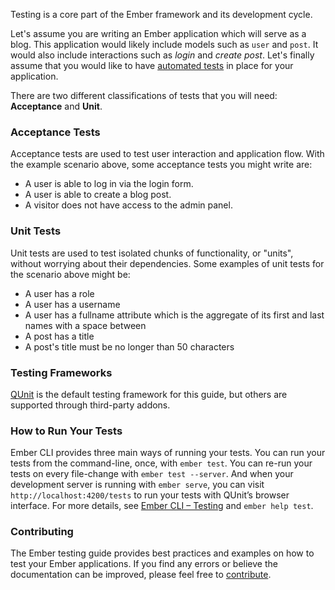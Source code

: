 Testing is a core part of the Ember framework and its development cycle.

Let's assume you are writing an Ember application which will serve as a blog. 
This application would likely include models such as `user` and `post`. It would 
also include interactions such as _login_ and _create post_. Let's finally 
assume that you would like to have [automated tests] in place for your application. 

There are two different classifications of tests that you will need: 
**Acceptance** and **Unit**.

### Acceptance Tests

Acceptance tests are used to test user interaction and application flow. With 
the example scenario above, some acceptance tests you might write are:

* A user is able to log in via the login form.
* A user is able to create a blog post.
* A visitor does not have access to the admin panel.

### Unit Tests

Unit tests are used to test isolated chunks of functionality, or "units", without 
worrying about their dependencies. Some examples of unit tests for the scenario 
above might be:

* A user has a role
* A user has a username
* A user has a fullname attribute which is the aggregate of its first and last 
  names with a space between
* A post has a title
* A post's title must be no longer than 50 characters

### Testing Frameworks

[QUnit] is the default testing framework for this guide, but others are 
supported through third-party addons.

### How to Run Your Tests

Ember CLI provides three main ways of running your tests. You can run your tests from the command-line, once, with `ember test`. You can re-run your tests on every file-change with `ember test --server`. And when your development server is running with `ember serve`, you can visit `http://localhost:4200/tests` to run your tests with QUnit’s browser interface. For more details, see [Ember CLI – Testing](http://www.ember-cli.com/#testing) and `ember help test`.

### Contributing

The Ember testing guide provides best practices and examples on how to test your
Ember applications. If you find any errors or believe the documentation can be
improved, please feel free to [contribute].

[automated tests]: http://en.wikipedia.org/wiki/Test_automation
[QUnit]: http://qunitjs.com/
[contribute]: https://github.com/emberjs/guides
